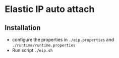 # Elastic IP auto attach
## Installation
- configure the properties in `./eip.properties` and `./runtime/runtime.properties`
- Run script `./eip.sh`

